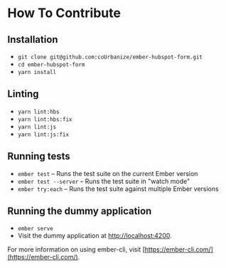 # How To Contribute

## Installation

* `git clone git@github.com:coUrbanize/ember-hubspot-form.git`
* `cd ember-hubspot-form`
* `yarn install`

## Linting

* `yarn lint:hbs`
* `yarn lint:hbs:fix`
* `yarn lint:js`
* `yarn lint:js:fix`

## Running tests

* `ember test` – Runs the test suite on the current Ember version
* `ember test --server` – Runs the test suite in "watch mode"
* `ember try:each` – Runs the test suite against multiple Ember versions

## Running the dummy application

* `ember serve`
* Visit the dummy application at [http://localhost:4200](http://localhost:4200).

For more information on using ember-cli, visit [https://ember-cli.com/](https://ember-cli.com/).
